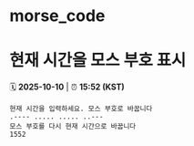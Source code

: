 # morse_code
# 현재 시간을 모스 부호 표시
<!-- MORSE_TIME_START -->
🗓️ **2025-10-10** | ⏰ **15:52 (KST)**

```
현재 시간을 입력하세요. 모스 부호로 바꿉니다
.---- ..... ..... ..---
모스 부호를 다시 현재 시간으로 바꿉니다
1552
```
<!-- MORSE_TIME_END -->
